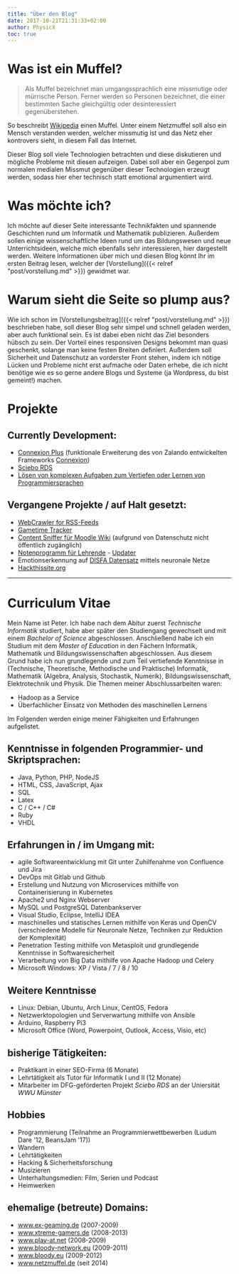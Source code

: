 ```yaml
---
title: "Über den Blog"
date: 2017-10-21T21:31:33+02:00
author: PhysicX
toc: true
---
```


# Was ist ein Muffel?

>Als Muffel bezeichnet man umgangssprachlich eine missmutige oder mürrische Person. Ferner werden so Personen bezeichnet, die einer bestimmten Sache gleichgültig oder desinteressiert gegenüberstehen.

So beschreibt [Wikipedia](https://de.wikipedia.org/wiki/Muffel_(Person)) einen Muffel. Unter einem Netzmuffel soll also ein Mensch verstanden werden, welcher missmutig ist und das Netz eher kontrovers sieht, in diesem Fall das Internet.

Dieser Blog soll viele Technologien betrachten und diese diskutieren und mögliche Probleme mit diesen aufzeigen. Dabei soll aber ein Gegenpol zum normalen medialen Missmut gegenüber dieser Technologien erzeugt werden, sodass hier eher technisch statt emotional argumentiert wird.

# Was möchte ich?
Ich möchte auf dieser Seite interessante Technikfakten und spannende Geschichten rund um Informatik und Mathematik publizieren. Außerdem sollen einige wissenschaftliche Ideen rund um das Bildungswesen und neue Unterrichtsideen, welche mich ebenfalls sehr interessieren, hier dargestellt werden. Weitere Informationen über mich und diesen Blog könnt Ihr im ersten Beitrag lesen, welcher der [Vorstellung]({{< relref 
"post/vorstellung.md" >}}) gewidmet war.

# Warum sieht die Seite so plump aus?
Wie ich schon im [Vorstellungsbeitrag]({{< relref "post/vorstellung.md" >}}) beschrieben habe, soll dieser Blog sehr simpel und schnell geladen werden, aber auch funktional sein. Es ist dabei eben nicht das Ziel besonders hübsch zu sein. Der Vorteil eines responsiven Designs bekommt man quasi geschenkt, solange man keine festen Breiten definiert. Außerdem soll Sicherheit und Datenschutz an vorderster Front stehen, indem ich nötige Lücken und Probleme nicht erst aufmache oder Daten erhebe, die ich nicht benötige wie es so gerne andere Blogs und Systeme (ja Wordpress, du bist gemeint!) machen.

# Projekte
## Currently Development:

- [Connexion Plus](https://github.com/Sciebo-RDS/connexion-plus) (funktionale Erweiterung des von Zalando entwickelten Frameworks [Connexion](https://github.com/zalando/connexion))
- [Sciebo RDS](https://github.com/Sciebo-RDS/Sciebo-RDS)
- [Lösen von komplexen Aufgaben zum Vertiefen oder Lernen von Programmiersprachen](https://github.com/iPhysicX/learning_tasks)

## Vergangene Projekte / auf Halt gesetzt:

- [WebCrawler for RSS-Feeds](https://github.com/iPhysicX/WebMining)
- [Gametime Tracker](https://github.com/iPhysicX/GamePlayTracker)
- [Content Sniffer für Moodle Wiki](https://github.com/iPhysicX/DDISkriptParserPython) (aufgrund von Datenschutz nicht öffentlich zugänglich)
- [Notenprogramm für Lehrende](https://github.com/Heiss/GradeBank) - [Updater](https://github.com/Heiss/Gradebank-Updater)
- Emotionserkennung auf [DISFA Datensatz](http://www.engr.du.edu/mmahoor/DISFA.htm) mittels neuronale Netze
- [Hackthissite.org](https://www.hackthissite.org/user/view/iPhysicX/)

---

# Curriculum Vitae

Mein Name ist Peter. Ich habe nach dem Abitur zuerst *Technische Informatik* studiert, habe aber später den Studiengang gewechselt und mit einem *Bachelor of Science* abgeschlossen. Anschließend habe ich ein Studium mit dem *Master of Education* in den Fächern Informatik, Mathematik und Bildungswissenschaften abgeschlossen. Aus diesem Grund habe ich nun grundlegende und zum Teil vertiefende Kenntnisse in (Technische, Theoretische, Methodische und Praktische) Informatik, Mathematik (Algebra, Analysis, Stochastik, Numerik),  Bildungswissenschaft, Elektrotechnik und Physik. 
Die Themen meiner Abschlussarbeiten waren:

- Hadoop as a Service
- Überfachlicher Einsatz von Methoden des maschinellen Lernens

Im Folgenden werden einige meiner Fähigkeiten und Erfahrungen aufgelistet.

## Kenntnisse in folgenden Programmier- und Skriptsprachen:

- Java, Python, PHP, NodeJS
- HTML, CSS, JavaScript, Ajax
- SQL
- Latex
- C / C++ / C#
- Ruby
- VHDL

## Erfahrungen in / im Umgang mit:

- agile Softwareentwicklung mit Git unter Zuhilfenahme von Confluence und Jira
- DevOps mit Gitlab und Github
- Erstellung und Nutzung von Microservices mithilfe von Containerisierung in Kubernetes
- Apache2 und Nginx Webserver
- MySQL und PostgreSQL Datenbankserver
- Visual Studio, Eclipse, IntelliJ IDEA
- maschinelles und statisches Lernen mithilfe von Keras und OpenCV (verschiedene Modelle für Neuronale Netze, Techniken zur Reduktion der Komplexität)
- Penetration Testing mithilfe von Metasploit und grundlegende Kenntnisse in Softwaresicherheit
- Verarbeitung von Big Data mithilfe von Apache Hadoop und Celery
- Microsoft Windows: XP / Vista / 7 / 8 / 10

## Weitere Kenntnisse
- Linux: Debian, Ubuntu, Arch Linux, CentOS, Fedora
- Netzwerktopologien und Serverwartung mithilfe von Ansible
- Arduino, Raspberry Pi3
- Microsoft Office (Word, Powerpoint, Outlook, Access, Visio, etc)

## bisherige Tätigkeiten:

- Praktikant in einer SEO-Firma (6 Monate)
- Lehrtätigkeit als Tutor für Informatik I und II (12 Monate)
- Mitarbeiter im DFG-geförderten Projekt *Sciebo RDS* an der Uniersität *WWU Münster*

## Hobbies

- Programmierung (Teilnahme an Programmierwettbewerben (Ludum Dare '12, BeansJam '17))
- Wandern
- Lehrtätigkeiten
- Hacking & Sicherheitsforschung
- Musizieren
- Unterhaltungsmedien: Film, Serien und Podcast
- Heimwerken

## ehemalige (betreute) Domains:

- www.ex-geaming.de (2007-2009)
- www.xtreme-gamers.de (2008-2013)
- www.play-at.net (2008-2009)
- www.bloody-network.eu (2009-2011)
- www.bloody.eu (2009-2012)
- www.netzmuffel.de (seit 2014)
